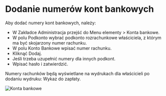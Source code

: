 # Dodanie numerów kont bankowych

Aby dodać numery kont bankowych, należy:

- W Zakładce Administracja przejść do Menu elementy > Konta bankowe.
- W polu Podkonto wybrać podkonto rozrachunkowe właściciela, z którym ma być skojarzony numer rachunku.
- W polu Konto Bankowe wpisać numer rachunku.
- Kliknąć Dodaj.
- Jeśli trzeba uzupełnić numery dla innych podkont.
- Wpisać hasło i zatwierdzić.

Numery rachunków będą wyświetlane na wydrukach dla właścicieli po dodaniu wydruku: Wykaz do zapłaty.

![Konta bankowe](kontabankowe.gif)